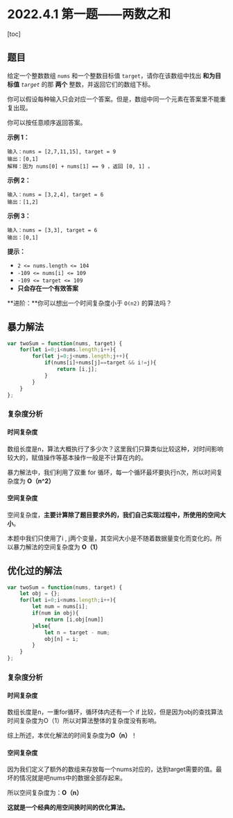 # 2022.4.1 第一题——两数之和

[toc]

## 题目

给定一个整数数组 `nums` 和一个整数目标值 `target`，请你在该数组中找出 **和为目标值** *`target`* 的那 **两个** 整数，并返回它们的数组下标。

你可以假设每种输入只会对应一个答案。但是，数组中同一个元素在答案里不能重复出现。

你可以按任意顺序返回答案。 

**示例 1：**

```
输入：nums = [2,7,11,15], target = 9
输出：[0,1]
解释：因为 nums[0] + nums[1] == 9 ，返回 [0, 1] 。
```

**示例 2：**

```
输入：nums = [3,2,4], target = 6
输出：[1,2]
```

**示例 3：**

```
输入：nums = [3,3], target = 6
输出：[0,1]
```

**提示：**

- `2 <= nums.length <= 104`
- `-109 <= nums[i] <= 109`
- `-109 <= target <= 109`
- **只会存在一个有效答案**

**进阶：**你可以想出一个时间复杂度小于 `O(n2)` 的算法吗？

## 暴力解法

```javascript
var twoSum = function(nums, target) {
    for(let i=0;i<nums.length;i++){
        for(let j=0;j<nums.length;j++){
            if(nums[i]+nums[j]==target && i!=j){
                return [i,j];
            }
        }
    }
};
```

### 复杂度分析

#### 时间复杂度

数组长度是n，算法大概执行了多少次？这里我们只算类似比较这种，对时间影响较大的，赋值操作等基本操作一般是不计算在内的。

暴力解法中，我们利用了双重 for 循环，每一个循环最坏要执行n次，所以时间复杂度为 **O（n^2）**

#### 空间复杂度

空间复杂度，**主要计算除了题目要求外的，我们自己实现过程中，所使用的空间大小**。

本题中我们只使用了i , j两个变量，其空间大小是不随着数据量变化而变化的。所以暴力解法的空间复杂度为 **O（1）**

## 优化过的解法

```javascript
var twoSum = function(nums, target) {
    let obj = {};
    for(let i=0;i<nums.length;i++){
        let num = nums[i];
        if(num in obj){
            return [i,obj[num]]
        }else{
            let n = target - num;
            obj[n] = i;
        }
    }
};
```

### 复杂度分析

#### 时间复杂度

数组长度是n，一重for循环，循环体内还有一个 if 比较，但是因为obj的查找算法时间复杂度为O（1）所以对算法整体的复杂度没有影响。

综上所述，本优化解法的时间复杂度为**O（n）**！

#### 空间复杂度

因为我们定义了额外的数组来存放每一个nums对应的，达到target需要的值。最坏的情况就是吧nums中的数据全部存起来。

所以空间复杂度为：**O（n）**

**这就是一个经典的用空间换时间的优化算法。**





